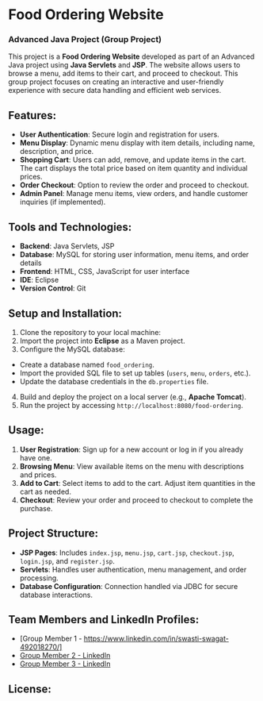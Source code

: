 # Food Ordering Website

### Advanced Java Project (Group Project)

This project is a **Food Ordering Website** developed as part of an Advanced Java project using **Java Servlets** and **JSP**. The website allows users to browse a menu, add items to their cart, and proceed to checkout. This group project focuses on creating an interactive and user-friendly experience with secure data handling and efficient web services.

## Features:
- **User Authentication**: Secure login and registration for users.
- **Menu Display**: Dynamic menu display with item details, including name, description, and price.
- **Shopping Cart**: Users can add, remove, and update items in the cart. The cart displays the total price based on item quantity and individual prices.
- **Order Checkout**: Option to review the order and proceed to checkout.
- **Admin Panel**: Manage menu items, view orders, and handle customer inquiries (if implemented).

## Tools and Technologies:
- **Backend**: Java Servlets, JSP
- **Database**: MySQL for storing user information, menu items, and order details
- **Frontend**: HTML, CSS, JavaScript for user interface
- **IDE**: Eclipse
- **Version Control**: Git

## Setup and Installation:
1. Clone the repository to your local machine:
2. Import the project into **Eclipse** as a Maven project.
3. Configure the MySQL database:
- Create a database named `food_ordering`.
- Import the provided SQL file to set up tables (`users`, `menu`, `orders`, etc.).
- Update the database credentials in the `db.properties` file.
4. Build and deploy the project on a local server (e.g., **Apache Tomcat**).
5. Run the project by accessing `http://localhost:8080/food-ordering`.

## Usage:
1. **User Registration**: Sign up for a new account or log in if you already have one.
2. **Browsing Menu**: View available items on the menu with descriptions and prices.
3. **Add to Cart**: Select items to add to the cart. Adjust item quantities in the cart as needed.
4. **Checkout**: Review your order and proceed to checkout to complete the purchase.

## Project Structure:
- **JSP Pages**: Includes `index.jsp`, `menu.jsp`, `cart.jsp`, `checkout.jsp`, `login.jsp`, and `register.jsp`.
- **Servlets**: Handles user authentication, menu management, and order processing.
- **Database Configuration**: Connection handled via JDBC for secure database interactions.

## Team Members and LinkedIn Profiles:
- [Group Member 1 - https://www.linkedin.com/in/swasti-swagat-492018270/]
- [Group Member 2 - LinkedIn](<LinkedIn-link-member2>)
- [Group Member 3 - LinkedIn](<LinkedIn-link-member3>)

## License:
